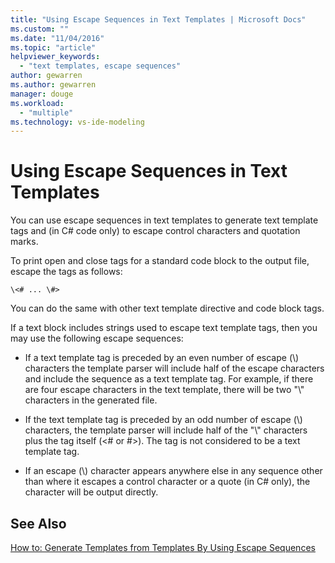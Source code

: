 ```yaml
---
title: "Using Escape Sequences in Text Templates | Microsoft Docs"
ms.custom: ""
ms.date: "11/04/2016"
ms.topic: "article"
helpviewer_keywords: 
  - "text templates, escape sequences"
author: gewarren
ms.author: gewarren
manager: douge
ms.workload: 
  - "multiple"
ms.technology: vs-ide-modeling
---
```

# Using Escape Sequences in Text Templates
You can use escape sequences in text templates to generate text template tags and (in C# code only) to escape control characters and quotation marks.  
  
 To print open and close tags for a standard code block to the output file, escape the tags as follows:  
  
```  
\<# ... \#>  
```  
  
 You can do the same with other text template directive and code block tags.  
  
 If a text block includes strings used to escape text template tags, then you may use the following escape sequences:  
  
-   If a text template tag is preceded by an even number of escape (\\) characters the template parser will include half of the escape characters and include the sequence as a text template tag. For example, if there are four escape characters in the text template, there will be two "\\" characters in the generated file.  
  
-   If the text template tag is preceded by an odd number of escape (\\) characters, the template parser will include half of the "\\" characters plus the tag itself (\<# or #>). The tag is not considered to be a text template tag.  
  
-   If an escape (\\) character appears anywhere else in any sequence other than where it escapes a control character or a quote (in C# only), the character will be output directly.  
  
## See Also  
 [How to: Generate Templates from Templates By Using Escape Sequences](../modeling/how-to-generate-templates-from-templates-by-using-escape-sequences.md)